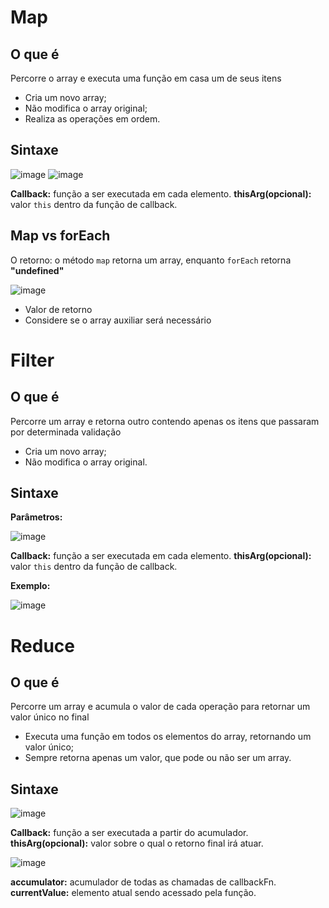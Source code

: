 # Map
## O que é
   Percorre o array e executa uma função em casa um de seus itens

   * Cria um novo array;
   * Não modifica o array original;
   * Realiza as operações em ordem.

## Sintaxe
![image](https://user-images.githubusercontent.com/55243757/151387184-ddc9592d-1628-4b68-b043-fe617ea22a72.png) ![image](https://user-images.githubusercontent.com/55243757/151389021-a0a5be8c-4ab2-4022-a7b9-ab748632445d.png)</br>

   <b>Callback:</b> função a ser executada em cada elemento.
   <b>thisArg(opcional):</b> valor `this` dentro da função de callback.

## Map vs forEach
   O retorno: o método `map` retorna um array, enquanto `forEach` retorna <b>"undefined"</b></br>

![image](https://user-images.githubusercontent.com/55243757/151388116-c719f9bd-9df8-4fa4-a2a9-3db8ed70abf6.png)</br>

   * Valor de retorno
   * Considere se o array auxiliar será necessário</br>

# Filter
## O que é
   Percorre um array e retorna outro contendo apenas os itens que passaram por determinada validação
 
   * Cria um novo array;
   * Não modifica o array original.

## Sintaxe
   <b>Parâmetros:</b></br>

![image](https://user-images.githubusercontent.com/55243757/151390513-dec68ae6-ae8c-447e-b240-adb96c24f7ff.png)</br>

   <b>Callback:</b> função a ser executada em cada elemento.
   <b>thisArg(opcional):</b> valor `this` dentro da função de callback.

   <b>Exemplo:</b></br>

![image](https://user-images.githubusercontent.com/55243757/151391521-e7d3e95b-5813-46cd-8017-746683e1ab0e.png)

# Reduce
## O que é
   Percorre um array e acumula o valor de cada operação para retornar um valor único no final

   * Executa uma função em todos os elementos do array, retornando um valor único;
   * Sempre retorna apenas um valor, que pode ou não ser um array.

## Sintaxe
![image](https://user-images.githubusercontent.com/55243757/151392344-b88153b8-84fe-4cec-8a5e-fe7245583fc6.png)</br>

   <b>Callback:</b> função a ser executada a partir do acumulador.
   <b>thisArg(opcional):</b> valor sobre o qual o retorno final irá atuar.

![image](https://user-images.githubusercontent.com/55243757/151392779-9f1d4c3d-f238-40cd-96d7-88f0494d16e6.png)</br>

   <b>accumulator:</b> acumulador de todas as chamadas de callbackFn.
   <b>currentValue:</b> elemento atual sendo acessado pela função.
